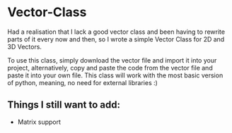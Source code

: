 # Vector-Class
Had a realisation that I lack a good vector class and been having to rewrite parts of it every now and then, so I wrote a simple Vector Class for 2D and 3D Vectors.

To use this class, simply download the vector file and import it into your project, alternatively, copy and paste the code from the vector file and paste it into your own file. This class will work with the most basic version of python, meaning, no need for external libraries :)
<br>

## Things I still want to add:
* Matrix support

